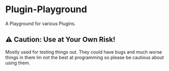 # Plugin-Playground
A Playground for various Plugins.
## ⚠️ Caution: Use at Your Own Risk!
Mostly used for testing things out. They could have bugs and much worse things in them Im not the best at programming so please be cautious about using them.

